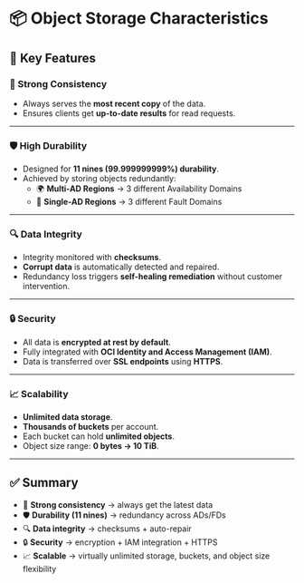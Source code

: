 # 📦 Object Storage Characteristics

## 🔑 Key Features

### 🔄 Strong Consistency
- Always serves the **most recent copy** of the data.  
- Ensures clients get **up-to-date results** for read requests.  

---

### 🛡️ High Durability
- Designed for **11 nines (99.999999999%) durability**.  
- Achieved by storing objects redundantly:  
  - 🌍 **Multi-AD Regions** → 3 different Availability Domains  
  - 🏢 **Single-AD Regions** → 3 different Fault Domains  

---

### 🔍 Data Integrity
- Integrity monitored with **checksums**.  
- **Corrupt data** is automatically detected and repaired.  
- Redundancy loss triggers **self-healing remediation** without customer intervention.  

---

### 🔒 Security
- All data is **encrypted at rest by default**.  
- Fully integrated with **OCI Identity and Access Management (IAM)**.  
- Data is transferred over **SSL endpoints** using **HTTPS**.  

---

### 📈 Scalability
- **Unlimited data storage**.  
- **Thousands of buckets** per account.  
- Each bucket can hold **unlimited objects**.  
- Object size range: **0 bytes → 10 TiB**.  

---

## ✅ Summary
- 📖 **Strong consistency** → always get the latest data  
- 🛡️ **Durability (11 nines)** → redundancy across ADs/FDs  
- 🔍 **Data integrity** → checksums + auto-repair  
- 🔒 **Security** → encryption + IAM integration + HTTPS  
- 📈 **Scalable** → virtually unlimited storage, buckets, and object size flexibility  
